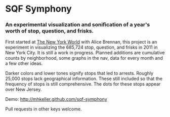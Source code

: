 <h1>SQF Symphony</h1>
<h3>An experimental visualization and sonification of a year's worth of stop, question, and frisks.</h3>
<p>First started at <a href="http://www.thenewyorkworld.com/" target="_blank">The New York World</a> with Alice Brennan, this project is an experiment in visualizing the 685,724 stop, question, and frisks in 2011 in New York City. It is still a work in progress. Planned additions are cumulative counts by neighborhood, some graphs in the nav, data for every month and a few other ideas.</p>

<p>Darker colors and lower tones signify stops that led to arrests. Roughly 25,000 stops lack geographical information. These still included so that the frequency of stops is still comprehensive. The dots for these stops appear over New Jersey.</p>

<p>Demo: <a href="http://mhkeller.github.com/sqf-symphony" target="_blank">http://mhkeller.github.com/sqf-symphony</a></p>
<p>Pull requests in other keys welcome.</p>